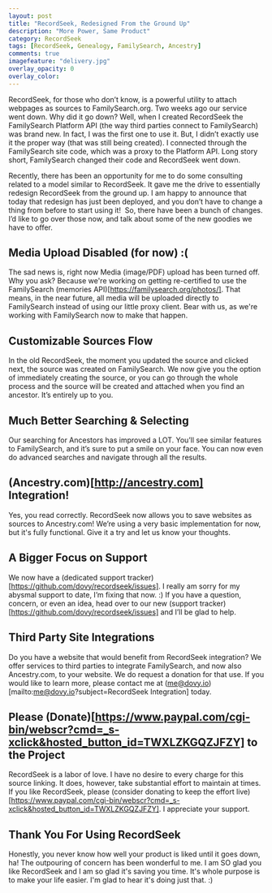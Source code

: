 ```yaml
---
layout: post
title: "RecordSeek, Redesigned From the Ground Up"
description: "More Power, Same Product"
category: RecordSeek
tags: [RecordSeek, Genealogy, FamilySearch, Ancestry]
comments: true
imagefeature: "delivery.jpg"
overlay_opacity: 0
overlay_color: 
---
```


RecordSeek, for those who don’t know, is a powerful utility to attach webpages as sources to FamilySearch.org. Two weeks ago our service went down. Why did it go down? Well, when I created RecordSeek the FamilySearch Platform API (the way third parties connect to FamilySearch) was brand new. In fact, I was the first one to use it. But, I didn’t exactly use it the proper way (that was still being created). I connected through the FamilySearch site code, which was a proxy to the Platform API. Long story short, FamilySearch changed their code and RecordSeek went down.

Recently, there has been an opportunity for me to do some consulting related to a model similar to RecordSeek. It gave me the drive to essentially redesign RecordSeek from the ground up. I am happy to announce that today that redesign has just been deployed, and you don’t have to change a thing from before to start using it!  So, there have been a bunch of changes. I’d like to go over those now, and talk about some of the new goodies we have to offer.

## Media Upload Disabled (for now)  :(
The sad news is, right now Media (image/PDF) upload has been turned off. Why you ask? Because we're working on getting re-certified to use the FamilySearch (memories API)[https://familysearch.org/photos/]. That means, in the near future, all media will be uploaded directly to FamilySearch instead of using our little proxy client. Bear with us, as we're working with FamilySearch now to make that happen.

## Customizable Sources Flow
In the old RecordSeek, the moment you updated the source and clicked next, the source was created on FamilySearch. We now give you the option of immediately creating the source, or you can go through the whole process and the source will be created and attached when you find an ancestor. It’s entirely up to you.

## Much Better Searching & Selecting
Our searching for Ancestors has improved a LOT. You’ll see similar features to FamilySearch, and it’s sure to put a smile on your face. You can now even do advanced searches and navigate through all the results.

## (Ancestry.com)[http://ancestry.com] Integration!
Yes, you read correctly. RecordSeek now allows you to save websites as sources to Ancestry.com! We’re using a very basic implementation for now, but it's fully functional. Give it a try and let us know your thoughts.

## A Bigger Focus on Support
We now have a (dedicated support tracker)[https://github.com/dovy/recordseek/issues]. I really am sorry for my abysmal support to date, I’m fixing that now.  :)  If you have a question, concern, or even an idea, head over to our new (support tracker)[https://github.com/dovy/recordseek/issues] and I’ll be glad to help.

## Third Party Site Integrations
Do you have a website that would benefit from RecordSeek integration? We offer services to third parties to integrate FamilySearch, and now also Ancestry.com, to your website. We do request a donation for that use. If you would like to learn more, please contact me at (me@dovy.io)[mailto:me@dovy.io?subject=RecordSeek Integration] today.

## Please (Donate)[https://www.paypal.com/cgi-bin/webscr?cmd=_s-xclick&hosted_button_id=TWXLZKGQZJFZY] to the Project
RecordSeek is a labor of love. I have no desire to every charge for this source linking. It does, however, take substantial effort to maintain at times. If you like RecordSeek, please (consider donating to keep the effort live)[https://www.paypal.com/cgi-bin/webscr?cmd=_s-xclick&hosted_button_id=TWXLZKGQZJFZY]. I appreciate your support.

## Thank You For Using RecordSeek
Honestly, you never know how well your product is liked until it goes down, ha! The outpouring of concern has been wonderful to me. I am SO glad you like RecordSeek and I am so glad it's saving you time. It's whole purpose is to make your life easier. I'm glad to hear it's doing just that.  :)
